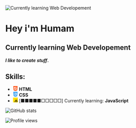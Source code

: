 ![Currently learning Web Developement](https://i.ibb.co/ygD0nH3/gifgif.gif)

# Hey i'm Humam 

## Currently learning Web Developement

#### *I like to create stuff*.

## Skills:

* ![html](/html.png) **HTML**
* ![css](/css.png) **CSS**
* ![javascript](/js.png) [■■■■■□□□□□] Currently learning: **JavaScript**


![GitHub stats](https://github-readme-stats.vercel.app/api?username=Humaminho&show_icons=true&count_private=true)  

![Profile views](https://gpvc.arturio.dev/Humaminho)  
